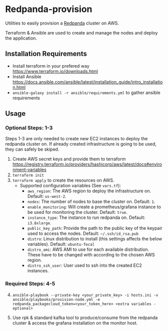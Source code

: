 # Redpanda-provision

Utilities to easily provision a [Redpanda](https://vectorized.io) cluster on AWS.

Terraform & Ansible are used to create and manage the nodes and deploy the application.

## Installation Requirements

* Install terraform in your prefered way https://www.terraform.io/downloads.html
* Install Ansible https://docs.ansible.com/ansible/latest/installation_guide/intro_installation.html
* `ansible-galaxy install -r ansible/requirements.yml` to gather ansible requirements

## Usage

### Optional Steps: 1-3

Steps 1-3 are only needed to create new EC2 instances to deploy the redpanda cluster on.
If already created infrastructure is going to be used, they can safely be skiped.

1. Create AWS secret keys and provide them to terraform https://registry.terraform.io/providers/hashicorp/aws/latest/docs#environment-variables
2. `terraform init`
3. `terraform apply` to create the resources on AWS.
    * Supported configuration variables (See `vars.tf`):
        * `aws_region`: The AWS region to deploy the infrastructure on. Default: `us-west-2`.
        * `nodes`: The number of nodes to base the cluster on. Default: `1`.
        * `enable_monitoring`: Will create a prometheus/grafana instance to be used for monitoring the cluster. Default: `true`.
        * `instance_type`: The instance to run redpanda on. Default: `i3.8xlarge`.
        * `public_key_path`: Provide the path to the public key of the keypair used to access the nodes. Default: `~/.ssh/id_rsa.pub`
        * `distro`: Linux distribution to install (this settings affects the below variables). Default: `ubuntu-focal`
        * `distro_ami`: AWS AMI to use for each available distribution.
        These have to be changed with according to the chosen AWS region.
        * `distro_ssh_user`: User used to ssh into the created EC2 instances.

### Required Steps: 4-5  
        
4. `ansible-playbook --private-key <your_private_key> -i hosts.ini -v ansible/playbooks/provision-node.yml -e redpanda_packagecloud_token=<your_token_here> <extra variables - optional>`

5. Use rpk & standard kafka tool to produce/consume from the redpanda cluster & access the grafana installation on the monitor host.
